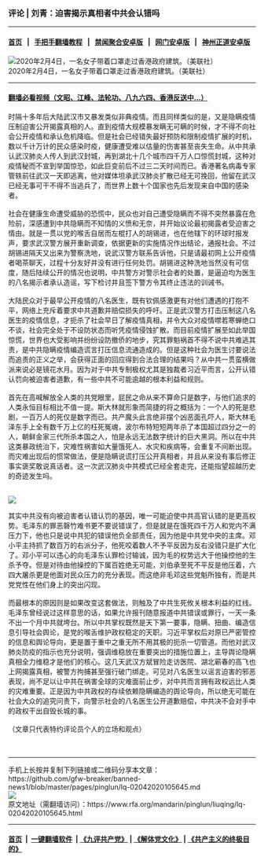 ### 评论 | 刘青：迫害揭示真相者中共会认错吗
------------------------

#### [首页](https://github.com/gfw-breaker/banned-news1/blob/master/README.md) &nbsp;&nbsp;|&nbsp;&nbsp; [手把手翻墙教程](https://github.com/gfw-breaker/guides/wiki) &nbsp;&nbsp;|&nbsp;&nbsp; [禁闻聚合安卓版](https://github.com/gfw-breaker/bn-android) &nbsp;&nbsp;|&nbsp;&nbsp; [网门安卓版](https://github.com/oGate2/oGate) &nbsp;&nbsp;|&nbsp;&nbsp; [神州正道安卓版](https://github.com/SzzdOgate/update) 



<div id="headerimg">
 <img alt="2020年2月4日，一名女子带着口罩走过香港政府建筑。（美联社）" src="https://www.rfa.org/mandarin/pinglun/liuqing/lq-02042020105645.html/AP_20035301685313.jpg/@@images/692eeaf8-2d5c-489e-80b0-f414db7b0b9c.jpeg" title="2020年2月4日，一名女子带着口罩走过香港政府建筑。（美联社）"/>
 <div id="headerimgcontents">
  <div id="headerimgcaption">
   <span>
    2020年2月4日，一名女子带着口罩走过香港政府建筑。（美联社）
   </span>
   <!-- zoomattribute -->
  </div>
  <!-- headerimgcaption -->
 </div>
 <!-- headerimagecontents -->
</div>

<hr/>


#### [翻墙必看视频（文昭、江峰、法轮功、八九六四、香港反送中...）](http://167.172.214.107/home.html)

<div id="storytext">
 <div>
  <div class="slot_header">
  </div>
 </div>
 <p>
  时隔十多年后大陆武汉市又暴发类似非典疫情。而且同样类似的是，又是隐瞒疫情压制迫害公开揭露真相的人。直到疫情大规模暴发瞒无可瞒的时候，才不得不向社会公开疫情和承认危机降临。但是社会已经错失最好预防和限制疫情扩展的时机，数以千计万计的民众感染时疫，健康遭受难以估量的伤害甚至丧失生命。从中共承认武汉肺炎人传人到武汉封城，再到湖北十几个城市四千万人口惊慌封城，这种对疫情秘而不宣到举国惊恐，如此巨变前后不过三二天时间而已。香港著名病毒专家管轶前往武汉一天即逃离，他对媒体坦承武汉肺炎扩散已经无可挽回，他留在武汉已经无事可干不得不当逃兵了，而世界上数十个国家也先后发现来自中国的感染者。
  <br/>
  <br/>
  社会在健康生命遭受威胁的恐慌中，民众也对自己遭受隐瞒而不得不突然暴露在危险前，深感遭到中共隐瞒而不知情的义愤和无奈，并开始议论最初揭露者受迫害之情由。就是一贯以党的喉舌自居而左棍打人的胡锡进，也在他辖下的环球时报发声，要求武汉警方展开重新调查，依据更新的实施情况作出结论，通报社会。不过胡锡进隔天又出来为警察洗地，说武汉警方联系告诉他，只是请最初网上公开疫情者喝茶聊天，过程十分友好并没有进行任何处罚。胡锡进这种洗地当然没有可信度，随后陆续公开的情况也说明，中共警方对警示社会者的处置，是逼迫均为医生的八名揭示者承认造谣，写下检讨并且签下警方令其终止违法的训诫书。
  <br/>
  <br/>
  大陆民众对于最早公开疫情的八名医生，既有钦佩感激更有对他们遭遇的打抱不平，网络上充斥着要求中共道歉并赔偿损失的呼吁。正是武汉警方打击压制这八名医生的疫情信息，才扼杀了社会早日了解疫情真相，并令大众对疫情噤若寒蝉绝口不谈，社会完全处于不设防状态而听凭疫情侵蚀扩散。而目前疫情扩展至如此举国惊慌，世界也大受影响并纷纷设防撤侨的地步，究其罪魁祸首不得不说中共难逃其责，是中共隐瞒疫情编造谎言打压信息流通造成的。但是这种社会为医生讨要说法而追责的正义之举，会获得正面的回应得到合法合理的结果吗？从中共一贯蛮横做派来说必是镜花水月。因为对于中共专制极权尤其是独裁者习近平而言，公开认错认罚向被迫害者道歉，有一些中共不可能逾越的根本利益和规则。
  <br/>
  <br/>
  首先在高喊解放全人类的共党眼里，屁民之命从来不算命只是数字，与他们追求的人类永恒目标相比不值一提。斯大林就形象而简捷的将之概括为：一个人的死是悲剧，一百万人的死仅是数字而已。共产魔头此言绝非摆个凶恶面孔吓人，斯大林毛泽东手上全有数千万上亿的枉死冤魂，波尔布特短短两年杀了本国超过四分之一的人，朝鲜金家三代所杀本国之人，怕是永远无法数字统计的巨大黑洞。所以在中共这类暴政统治下，灾难性祸害如大量饿死人、水灾和疾病等，会重复不间断出现。而灾难出现后的惯常做法，便是隐瞒说谎打压公开真相者，并且从来没有事后修正事实褒奖敢说真话者。这一次武汉肺炎中共模式已经全套走完，还能指望超越历史的奇迹发生吗。
 </p>
 <p>
  <br/>
  <img class="image-inline captioned" src="../../../../resolveuid/35e5d308-6489-41ea-a968-0a3a321ed110"/>
 </p>
 <p>
  其实中共没有向被迫害者认错认罚的基因，唯一可能迫使中共高官认错的是更高权势。毛泽东的罪恶磬竹难书更不要说错误了，但是就是在饿死四千万人和党内不满压力下，他也只是说中共犯的错误他负全部责任，因为他是中共党中央的主席。邓小平主持抓了数百万的右派分子，他死咬着数人不予平反因为反右没错只是扩大化了。邓小平可以违心的向毛泽东认罪检讨输诚，因为毛的权势远大于他操控他的生杀予夺。但是对待由他操控的下属百姓绝无可能，刘伯承至死不平反是他压着，六四大屠杀更是他面对民众压力的充分表现。而这绝非毛邓这些党魁所独有，而是共党党性在他们身上的突出闪现。
  <br/>
  <br/>
  而最根本的原因则是如果改变这套做法，则触及了中共生死攸关根本利益的红线。毛泽东曾经说过这样意思的话，如果允许报刊随意报道中共错误或罪行，一天一条不出一个月中共就垮台。所以中共掌权既然是天下第一要事，隐瞒、扭曲、编造信息引导社会舆论，是党的喉舌维护政权稳定的天职。习近平掌权后对原已严密管控的信息和舆论导向，更是置于重中之重无所不用其极的扼杀一切管道。而他对武汉肺炎防疫的指示也充分说明，强调维稳放在重要突出的措施位置上，主导舆论隐瞒真相全力维稳才是他们的核心。这几天武汉方斌冒险走访医院、湖北蕲春的高飞也上网揭露真相，被警方拘捕甚至强行破门绑走。可见对八名医生以谣言迫害的邪恶表现，尚不足以让中共在祸害全球的灾难面前止步，对中共而言拥有政权远比人类的灾难重要。正是因为中共政权的存续依赖隐瞒编造的舆论导向，所以绝无可能在社会大众的追究问责下，向警示社会的八名医生公开道歉赔偿，中共决不会对手中的政权干出自毁长城的事。
  <br/>
  <br/>
  （文章只代表特约评论员个人的立场和观点）
  <br/>
  <br/>
  <br/>
 </p>
</div>

<hr/>
手机上长按并复制下列链接或二维码分享本文章：<br/>
https://github.com/gfw-breaker/banned-news1/blob/master/pages/pinglun/lq-02042020105645.md <br/>
<a href='https://github.com/gfw-breaker/banned-news1/blob/master/pages/pinglun/lq-02042020105645.md'><img src='https://github.com/gfw-breaker/banned-news1/blob/master/pages/pinglun/lq-02042020105645.md.png'/></a> <br/>
原文地址（需翻墙访问）：https://www.rfa.org/mandarin/pinglun/liuqing/lq-02042020105645.html


------------------------
#### [首页](https://github.com/gfw-breaker/banned-news1/blob/master/README.md) &nbsp;|&nbsp; [一键翻墙软件](https://github.com/gfw-breaker/nogfw/blob/master/README.md) &nbsp;| [《九评共产党》](https://github.com/gfw-breaker/9ping.md/blob/master/README.md#九评之一评共产党是什么) | [《解体党文化》](https://github.com/gfw-breaker/jtdwh.md/blob/master/README.md) | [《共产主义的终极目的》](https://github.com/gfw-breaker/gczydzjmd.md/blob/master/README.md)


<img src='http://gfw-breaker.win/banned-news/pages/pinglun/lq-02042020105645.md' width='0px' height='0px'/>